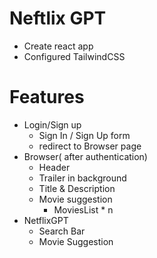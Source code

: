 # Neftlix GPT

- Create react app
- Configured TailwindCSS

# Features

- Login/Sign up
  - Sign In / Sign Up form
  - redirect to Browser page
- Browser( after authentication)
  - Header
  - Trailer in background
  - Title & Description
  - Movie suggestion
    - MoviesList \* n
- NetflixGPT
  - Search Bar
  - Movie Suggestion
